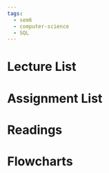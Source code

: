 ```yaml
---
tags:
  - sem6
  - computer-science
  - SQL
---
```

Lecture List
==
Assignment List
==

Readings
==

Flowcharts
==
